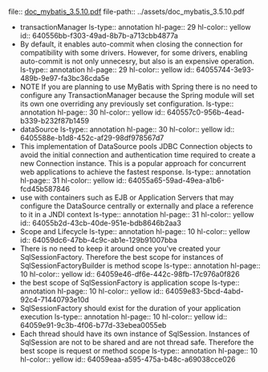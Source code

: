 file:: [doc_mybatis_3.5.10.pdf](../assets/doc_mybatis_3.5.10.pdf)
file-path:: ../assets/doc_mybatis_3.5.10.pdf
- transactionManager
  ls-type:: annotation
  hl-page:: 29
  hl-color:: yellow
  id:: 640556bb-f303-49ad-8b7b-a713cbb4877a
- By default, it enables auto-commit when closing the connection for compatibility with some drivers. However, for some drivers, enabling auto-commit is not only unnecesry, but also is an expensive operation.
  ls-type:: annotation
  hl-page:: 29
  hl-color:: yellow
  id:: 64055744-3e93-489b-9e97-fa3bc36cda5e
- NOTE If you are planning to use MyBatis with Spring there is no need to configure any TransactionManager because the Spring module will set its own one overriding any previously set configuration.
  ls-type:: annotation
  hl-page:: 30
  hl-color:: yellow
  id:: 640557c0-956b-4ead-b339-b232f87b1459
- dataSource
  ls-type:: annotation
  hl-page:: 30
  hl-color:: yellow
  id:: 6405588e-b1d8-452c-af29-98df978567d7
- This implementation of DataSource pools JDBC Connection objects to avoid the initial connection and authentication time required to create a new Connection instance. This is a popular approach for concurrent web applications to achieve the fastest response.
  ls-type:: annotation
  hl-page:: 31
  hl-color:: yellow
  id:: 64055a65-59ad-49ea-a1b6-fcd45b587846
- use with containers such as EJB or Application Servers that may configure the DataSource centrally or externally and place a reference to it in a JNDI context
  ls-type:: annotation
  hl-page:: 31
  hl-color:: yellow
  id:: 64055b2d-43cb-40de-951e-bdb8646b2aa3
- Scope and Lifecycle
  ls-type:: annotation
  hl-page:: 10
  hl-color:: yellow
  id:: 64059dc6-47bb-4c9c-ab1e-129b91007bba
- There is no need to keep it around once you've created your SqlSessionFactory. Therefore the best scope for instances of SqlSessionFactoryBuilder is method scope
  ls-type:: annotation
  hl-page:: 10
  hl-color:: yellow
  id:: 64059e46-df6e-442c-98fb-17c976a0f826
- the best scope of SqlSessionFactory is application scope
  ls-type:: annotation
  hl-page:: 10
  hl-color:: yellow
  id:: 64059e83-5bcd-4abd-92c4-71440793e10d
- SqlSessionFactory should exist for the duration of your application execution
  ls-type:: annotation
  hl-page:: 10
  hl-color:: yellow
  id:: 64059e91-9c3b-4f06-b77d-33ebea0055eb
- Each thread should have its own instance of SqlSession. Instances of SqlSession are not to be shared and are not thread safe. Therefore the best scope is request or method scope
  ls-type:: annotation
  hl-page:: 10
  hl-color:: yellow
  id:: 64059eaa-a595-475a-b48c-a69038cce026